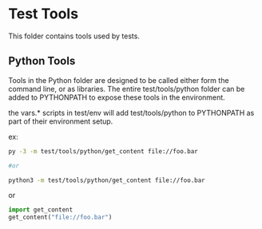 # Test Tools

This folder contains tools used by tests.

## Python Tools

Tools in the Python folder are designed to be called either form the command
line, or as libraries. The entire test/tools/python folder can be added to
PYTHONPATH to expose these tools in the environment.

the vars.* scripts in test/env will add test/tools/python to PYTHONPATH
as part of their environment setup.

ex:

```bash
py -3 -m test/tools/python/get_content file://foo.bar

#or

python3 -m test/tools/python/get_content file://foo.bar

```

or 

```python
import get_content
get_content("file://foo.bar")
```

